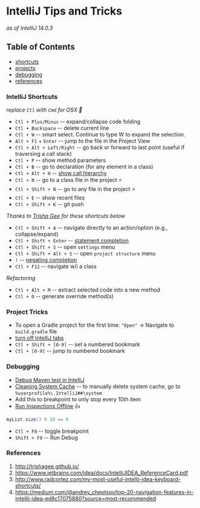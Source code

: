 IntelliJ Tips and Tricks
========================
_as of IntelliJ 14.0.3_

## Table of Contents
* [shortcuts](#intellij-shortcuts)
* [projects](#project-tricks)
* [debugging](#debugging)
* [references](#references)


### IntelliJ Shortcuts

_replace `Ctl` with `Cmd` for OSX :apple:_

+ `Ctl + Plus/Minus` -- expand/collapse code folding
+ `Ctl + Backspace` -- delete current line
+ `Ctl + W` -- smart select. Continue to type W to expand the selection.
+ `Alt + F1` + `Enter` -- jump to the file in the Project View
+ `Ctl + Alt + Left/Right` -- go back or forward to last point (useful if traversing a call stack)
+ `Ctl + P` -- show method parameters
+ `Ctl + B` -- go to declaration (for any element in a class)
+ `Ctl + Alt + H` -- [show call hierarchy](https://www.jetbrains.com/idea/help/building-call-hierarchy.html)
+ `Ctl + N` -- go to a class file in the project :star:
+ `Ctl + Shift + N` -- go to any file in the project :star:
+ `Ctl + E` -- show recent files
+ `Ctl + Shift + K` -- git push
 
_Thanks to [Trisha Gee](http://trishagee.github.io/post/stuff_i_learnt_about_intellij/) for these shortcuts below_

+ `Ctl + Shift + A` -- navigate directly to an action/option (e.g., collapse/expand)
+ `Ctl + Shift + Enter` -- [statement completion](https://confluence.jetbrains.com/display/IntelliJIDEA/Code+Completion#CodeCompletion-4.Statementcompletion)
+ `Ctl + Shift + S` -- open `settings` menu
+ `Ctl + Shift + Alt + S` -- open `project structure` menu
+ `!` -- [negating completion](https://confluence.jetbrains.com/display/IntelliJIDEA/Code+Completion#CodeCompletion-5.Negatingcompletion)
+ `Ctl + F12` -- navigate w/i a class
 
_Refactoring_

+ `Ctl + Alt + M` -- extract selected code into a new method
+ `Ctl + O` -- generate override method(s)

### Project Tricks
+ To open a Gradle project for the first time: `"Open"` -> Navigate to `build.gradle` file
+ [turn off IntelliJ tabs](http://hadihariri.com/2014/06/24/no-tabs-in-intellij-idea/)
+ `Ctl + Shift + [0-9]` -- set a numbered bookmark
+ `Ctl + [0-9]` -- jump to numbered bookmark

### Debugging
+ [Debug Maven test in IntelliJ](http://stackoverflow.com/questions/6573289/intellij-idea-debugger-skips-breakpoints-when-debugging-maven-tests)
+ [Cleaning System Cache](https://www.jetbrains.com/idea/help/cleaning-system-cache.html) -- to manually delete system cache, go to `%userprofile%\.IntelliJ##\system`
+ Add this to breakpoint to only stop every 10th item
+ [Run Inspections Offline](https://www.jetbrains.com/idea/help/running-inspections-offline.html) :thumbsup:

```java
myList.size() % 10 == 0
```

+ `Ctl + F8` -- toggle breakpoint
+ `Shift + F9` -- Run Debug

### References
1. http://trishagee.github.io/
2. https://www.jetbrains.com/idea/docs/IntelliJIDEA_ReferenceCard.pdf
3. http://www.radcortez.com/my-most-useful-intellij-idea-keyboard-shortcuts/
4. https://medium.com/@andrey_cheptsov/top-20-navigation-features-in-intellij-idea-ed8c17075880?source=most-recommended

